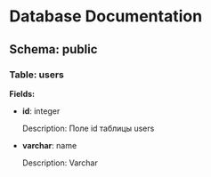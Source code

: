 # Database Documentation

## Schema: public

### Table: users

**Fields:**

- **id**: integer

  Description: Поле id таблицы users

- **varchar**: name

  Description: Varchar

